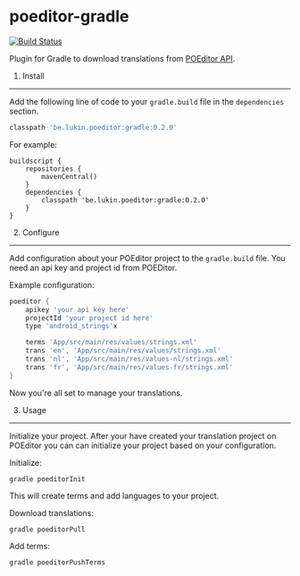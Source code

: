 poeditor-gradle
===============
[![Build Status](https://travis-ci.org/lukin0110/poeditor-gradle.svg)](https://travis-ci.org/lukin0110/poeditor-gradle)

Plugin for Gradle to download translations from [POEditor API](https://poeditor.com/).

1. Install
----------
Add the following line of code to your `gradle.build` file in the `dependencies` section.

```groovy
classpath 'be.lukin.poeditor:gradle:0.2.0'
```

For example:
```
buildscript {
    repositories {
        mavenCentral()
    }
    dependencies {
        classpath 'be.lukin.poeditor:gradle:0.2.0'
    }
}
```

2. Configure
-------------
Add configuration about your POEditor project to the `gradle.build` file. You need an api key and project id from 
POEDitor.

Example configuration:

```groovy
poeditor {
    apikey 'your api key here'
    projectId 'your project id here'
    type 'android_strings'x

    terms 'App/src/main/res/values/strings.xml'
    trans 'en', 'App/src/main/res/values/strings.xml'
    trans 'nl', 'App/src/main/res/values-nl/strings.xml'
    trans 'fr', 'App/src/main/res/values-fr/strings.xml'
}
```

Now you're all set to manage your translations.

3. Usage
--------
Initialize your project. After your have created your translation project on POEditor you can can initialize your 
project based on your configuration.

Initialize:
```
gradle poeditorInit
```
This will create terms and add languages to your project.


Download translations:
```
gradle poeditorPull
```

Add terms:
```
gradle poeditorPushTerms
```

